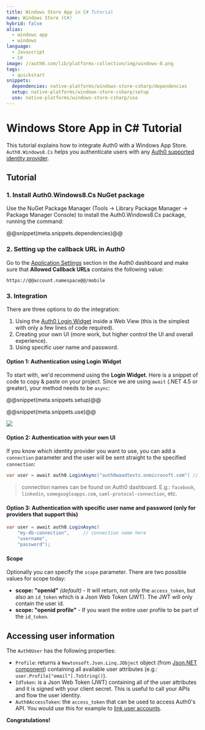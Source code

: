 ```yaml
---
title: Windows Store App in C# Tutorial
name: Windows Store (C#)
hybrid: false
alias:
  - windows app
  - windows
language: 
  - Javascript
  - C#
image: //auth0.com/lib/platforms-collection/img/windows-8.png
tags:
  - quickstart  
snippets:
  dependencies: native-platforms/windows-store-csharp/dependencies
  setup: native-platforms/windows-store-csharp/setup
  use: native-platforms/windows-store-csharp/use
---
```


# Windows Store App in C# Tutorial

This tutorial explains how to integrate Auth0 with a Windows App Store. `Auth0.Windows8.Cs` helps you authenticate users with any [Auth0 supported identity provider](/identityproviders).

## Tutorial

### 1. Install Auth0.Windows8.Cs NuGet package

Use the NuGet Package Manager (Tools -> Library Package Manager -> Package Manager Console) to install the Auth0.Windows8.Cs package, running the command:

@@snippet(meta.snippets.dependencies)@@

### 2. Setting up the callback URL in Auth0

<div class="setup-callback">
<p>Go to the <a href="@@uiAppSettingsURL@@">Application Settings</a> section in the Auth0 dashboard and make sure that <strong>Allowed Callback URLs</strong> contains the following value:</p>

<pre><code>https://@@account.namespace@@/mobile</pre></code>
</div>

### 3. Integration
There are three options to do the integration:

1. Using the [Auth0 Login Widget](/login-widget2) inside a Web View (this is the simplest with only a few lines of code required).
2. Creating your own UI (more work, but higher control the UI and overall experience).
3. Using specific user name and password.

#### Option 1: Authentication using Login Widget

To start with, we'd recommend using the __Login Widget__. Here is a snippet of code to copy & paste on your project.
Since we are using `await` (.NET 4.5 or greater), your method needs to be `async`:

@@snippet(meta.snippets.setup)@@

@@snippet(meta.snippets.use)@@

![](//cdn.auth0.com/docs/img/win8-cs-step1.png)

#### Option 2: Authentication with your own UI

If you know which identity provider you want to use, you can add a `connection` parameter and the user will be sent straight to the specified `connection`:

```cs
var user = await auth0.LoginAsync("auth0waadtests.onmicrosoft.com") // connection name here
```

> connection names can be found on Auth0 dashboard. E.g.: `facebook`, `linkedin`, `somegoogleapps.com`, `saml-protocol-connection`, etc.

#### Option 3: Authentication with specific user name and password (only for providers that support this)

```cs
var user = await auth0.LoginAsync(
	"my-db-connection", 	// connection name here
	"username",
	"password");
```

#### Scope

Optionally you can specify the `scope` parameter. There are two possible values for scope today:

* __scope: "openid"__ _(default)_ - It will return, not only the `access_token`, but also an `id_token` which is a Json Web Token (JWT). The JWT will only contain the user id.
* __scope: "openid profile"__ - If you want the entire user profile to be part of the `id_token`.

## Accessing user information

The `Auth0User` has the following properties:

* `Profile`: returns a `Newtonsoft.Json.Linq.JObject` object (from [Json.NET component](http://components.xamarin.com/view/json.net/)) containing all available user attributes (e.g.: `user.Profile["email"].ToString()`).
* `IdToken`: is a Json Web Token (JWT) containing all of the user attributes and it is signed with your client secret. This is useful to call your APIs and flow the user identity.
* `Auth0AccessToken`: the `access_token` that can be used to access Auth0's API. You would use this for example to [link user accounts](/link-accounts).


**Congratulations!**
